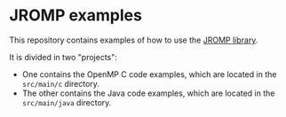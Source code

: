 # JROMP examples

This repository contains examples of how to use the [JROMP library](https://github.com/java-romp/jromp).

It is divided in two "projects":

- One contains the OpenMP C code examples, which are located in the `src/main/c` directory.
- The other contains the Java code examples, which are located in the `src/main/java` directory.
